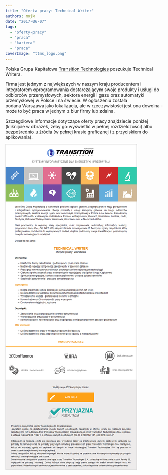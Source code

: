 ```yaml
---
title: "Oferta pracy: Technical Writer"
authors: mojk
date: "2017-06-07"
tags:
  - "oferty-pracy"
  - "praca"
  - "kariera"
  - "praca"
coverImage: "ttms_logo.png"
---
```


Polska Grupa Kapitałowa [Transition Technologies](https://www.tt.com.pl/pl/)
poszukuje Technical Writera.

<!--truncate-->

Firma jest jednym z największych w naszym kraju producentem i integratorem
oprogramowania dostarczającym swoje produkty i usługi do odbiorców
przemysłowych, sektora energii i gazu oraz automatyki przemysłowej w Polsce i na
świecie. W ogłoszeniu została podana Warszawa jako lokalizacja, ale w
rzeczywistości jest ona dowolna - może to być praca w jednym z biur firmy lub
zdalna.

Szczegółowe informacje dotyczące oferty pracy znajdziecie poniżej (kliknijcie w
obrazek, żeby go wyświetlić w pełnej rozdzielczości) albo
[bezpośrednio u źródła](https://www.pracuj.pl/praca/technical-writer-warszawa,oferta,5330788)
(w pełnej krasie graficznej i z przyciskiem do aplikowania).

[![](images/ogloszenie_tech_writer_ttms.png)](http://techwriter.pl/wp-content/uploads/2017/06/ogloszenie_tech_writer_ttms.png)
